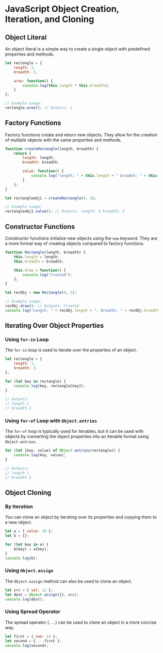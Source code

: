 
# JavaScript Object Creation, Iteration, and Cloning

## Object Literal

An object literal is a simple way to create a single object with predefined properties and methods.

```javascript
let rectangle = {
    length: 1,
    breadth: 2,

    area: function() {
        console.log(this.length * this.breadth);
    }
};

// Example usage:
rectangle.area(); // Outputs: 2
```

## Factory Functions

Factory functions create and return new objects. They allow for the creation of multiple objects with the same properties and methods.

```javascript
function createRectangle(length, breadth) {
    return {
        length: length,
        breadth: breadth,

        value: function() {
            console.log("length: " + this.length + " breadth: " + this.breadth);
        }
    };
}

let rectangleobj1 = createRectangle(4, 2);

// Example usage:
rectangleobj1.value(); // Outputs: length: 4 breadth: 2
```

## Constructor Functions

Constructor functions initialize new objects using the `new` keyword. They are a more formal way of creating objects compared to factory functions.

```javascript
function Rectangle(length, breadth) {
    this.length = length;
    this.breadth = breadth;

    this.draw = function() {
        console.log("Created");
    };
}

let recObj = new Rectangle(4, 2);

// Example usage:
recObj.draw(); // Outputs: Created
console.log("Length: " + recObj.length + ", Breadth: " + recObj.breadth); // Outputs: Length: 4, Breadth: 2
```

## Iterating Over Object Properties

### Using `for-in` Loop

The `for-in` loop is used to iterate over the properties of an object.

```javascript
let rectangle = {
    length: 1,
    breadth: 2,
};

for (let key in rectangle) {
    console.log(key, rectangle[key]);
}

// Outputs:
// length 1
// breadth 2
```

### Using `for-of` Loop with `Object.entries`

The `for-of` loop is typically used for iterables, but it can be used with objects by converting the object properties into an iterable format using `Object.entries`.

```javascript
for (let [key, value] of Object.entries(rectangle)) {
    console.log(key, value);
}

// Outputs:
// length 1
// breadth 2
```

## Object Cloning

### By Iteration

You can clone an object by iterating over its properties and copying them to a new object.

```javascript
let a = { value: 10 };
let b = {};

for (let key in a) {
    b[key] = a[key];
}
console.log(b);
```

### Using `Object.assign`

The `Object.assign` method can also be used to clone an object.

```javascript
let src = { val: 12 };
let dest = Object.assign({}, src);
console.log(dest);
```

### Using Spread Operator

The spread operator (`...`) can be used to clone an object in a more concise way.

```javascript
let first = { num: 14 };
let second = { ...first };
console.log(second);
```

